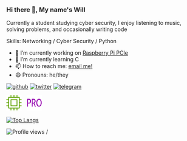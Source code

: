 ### Hi there 👋, My name's Will
Currently a student studying cyber security, I enjoy listening to music, solving problems, and occasionally writing code

Skills: Networking / Cyber Security / Python

- 🔭 I’m currently working on [Raspberry Pi PCIe](https://github.com/geerlingguy/raspberry-pi-pcie-devices) 
- 🌱 I’m currently learning C 
- 📫 How to reach me: [email me!](mailto:will.breiler@gmail.com) 
- 😄 Pronouns: he/they 


[<img src='https://cdn.jsdelivr.net/npm/simple-icons@3.0.1/icons/github.svg' alt='github' height='40'>](https://github.com/wbreiler)  [<img src='https://cdn.jsdelivr.net/npm/simple-icons@3.0.1/icons/twitter.svg' alt='twitter' height='40'>](https://twitter.com/wbreiler)  [<img src='https://cdn.jsdelivr.net/npm/simple-icons@3.0.1/icons/telegram.svg' alt='telegram' height='40'>](t.me/wbreiler)  

<a href='https://docs.github.com/en/developers'><img src='https://raw.githubusercontent.com/acervenky/animated-github-badges/master/assets/devbadge.gif' width='40' height='40'></a> <a href='https://github.com/pricing'><img src='https://raw.githubusercontent.com/acervenky/animated-github-badges/master/assets/pro.gif' width='40' height='40'></a> 

[![Top Langs](https://github-readme-stats.vercel.app/api/top-langs/?username=wbreiler)](https://github.com/anuraghazra/github-readme-stats)

![Profile views](https://gpvc.arturio.dev/wbreiler)  /
